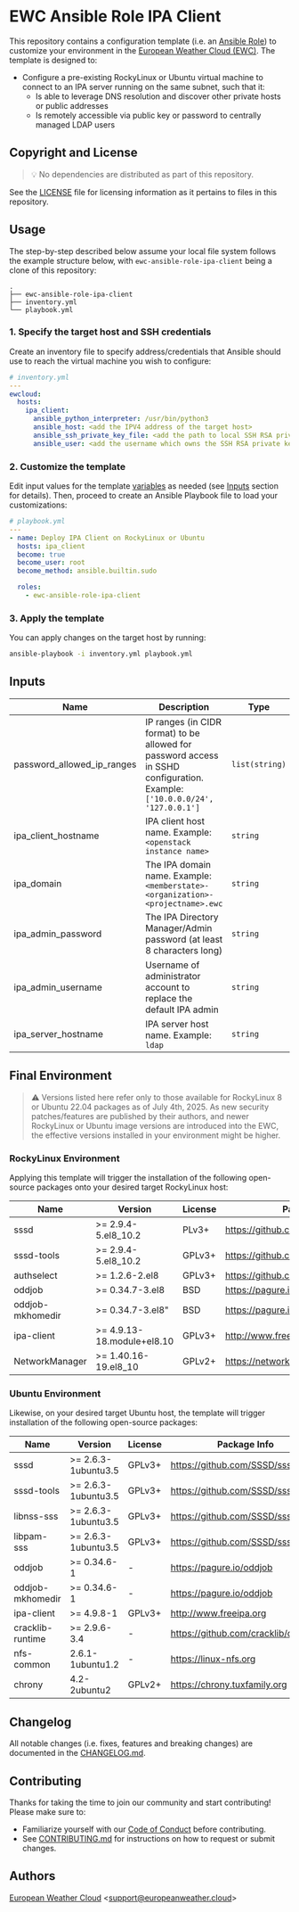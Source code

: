 # EWC Ansible Role IPA Client

This repository contains a configuration template 
(i.e. an [Ansible Role](https://docs.ansible.com/ansible/latest/playbook_guide/playbooks_reuse_roles.html)) 
to customize your environment in the
[European Weather Cloud (EWC)](https://europeanweather.cloud/).
The template is designed to:
* Configure a pre-existing RockyLinux or Ubuntu virtual machine to
connect to an IPA server running on the same subnet, such that it:
  * Is able to leverage DNS resolution and discover other private 
hosts or public addresses
  * Is remotely accessible via public key or password to centrally
managed LDAP users

## Copyright and License
>💡 No dependencies are distributed as part of this repository.

See the [LICENSE](./LICENSE) file for licensing information as it pertains to
files in this repository.

## Usage

The step-by-step described below assume your local file system follows the 
example structure below, with `ewc-ansible-role-ipa-client` being a clone of this
repository:
```
.
├── ewc-ansible-role-ipa-client
├── inventory.yml
└── playbook.yml
```

### 1. Specify the target host and SSH credentials
Create an inventory file to specify address/credentials that Ansible should use
to reach the virtual machine you wish to configure:
```yaml
# inventory.yml
---
ewcloud:
  hosts:
    ipa_client:
      ansible_python_interpreter: /usr/bin/python3
      ansible_host: <add the IPV4 address of the target host>
      ansible_ssh_private_key_file: <add the path to local SSH RSA private key file>
      ansible_user: <add the username which owns the SSH RSA private key >
```
### 2. Customize the template

Edit input values for the template [variables](./vars/main.yml) as needed (see
[Inputs](#inputs) section for details).
Then, proceed to create an Ansible Playbook file to load your customizations: 

```yaml
# playbook.yml
---
- name: Deploy IPA Client on RockyLinux or Ubuntu
  hosts: ipa_client
  become: true
  become_user: root
  become_method: ansible.builtin.sudo

  roles:
    - ewc-ansible-role-ipa-client

```

### 3. Apply the template


You can apply changes on the target host by running:
```bash
ansible-playbook -i inventory.yml playbook.yml
```

## Inputs

| Name | Description | Type | Default | Required |
|------|-------------|------|---------|----------|
| password_allowed_ip_ranges | IP ranges (in CIDR format) to be allowed for password access in SSHD configuration. Example: `['10.0.0.0/24', '127.0.0.1']` | `list(string)` | n/a | yes |
| ipa_client_hostname | IPA client host name. Example: `<openstack instance name>` | `string`| n/a | yes |
| ipa_domain |The IPA domain name. Example: `<memberstate>-<organization>-<projectname>.ewc` | `string` | n/a | yes |
| ipa_admin_password | The IPA Directory Manager/Admin password (at least 8 characters long) | `string` | n/a | yes |
| ipa_admin_username | Username of administrator account to replace the default IPA admin | `string` | n/a | yes |
| ipa_server_hostname | IPA server host name. Example: `ldap` | `string`| n/a | yes |


## Final Environment
>⚠️ Versions listed here refer only to those available for RockyLinux 8
or Ubuntu 22.04 packages as of July 4th, 2025. As new security 
patches/features are published by their authors, and newer RockyLinux or
Ubuntu image versions are introduced into the EWC, the effective versions
installed in your environment might be higher.

### RockyLinux Environment

Applying this template will trigger the installation of the following 
open-source packages onto your desired target RockyLinux host:

| Name | Version | License | Package Info |
|------|---------|---------|--------------|
| sssd | >= 2.9.4-5.el8_10.2 | PLv3+ | https://github.com/SSSD/sssd |
| sssd-tools | >= 2.9.4-5.el8_10.2 | GPLv3+ | https://github.com/SSSD/sssd |
| authselect | >= 1.2.6-2.el8 | GPLv3+ | https://github.com/authselect/authselect |
| oddjob | >= 0.34.7-3.el8 | BSD | https://pagure.io/oddjob |
| oddjob-mkhomedir | >= 0.34.7-3.el8"  | BSD | https://pagure.io/oddjob |
| ipa-client | >= 4.9.13-18.module+el8.10 | GPLv3+ | http://www.freeipa.org |
| NetworkManager | >= 1.40.16-19.el8_10 | GPLv2+ | https://networkmanager.dev/ |

### Ubuntu Environment

Likewise, on your desired target Ubuntu host, the template will trigger 
installation of the following open-source packages:

| Name | Version | License | Package Info |
|------|---------|---------|--------------|
| sssd | >= 2.6.3-1ubuntu3.5 | GPLv3+ | https://github.com/SSSD/sssd |
| sssd-tools | >= 2.6.3-1ubuntu3.5 | GPLv3+ | https://github.com/SSSD/sssd |
| libnss-sss  | >= 2.6.3-1ubuntu3.5 | GPLv3+ | https://github.com/SSSD/sssd |
| libpam-sss | >= 2.6.3-1ubuntu3.5 |  GPLv3+ | https://github.com/SSSD/sssd |
| oddjob | >= 0.34.6-1 | - | https://pagure.io/oddjob |
| oddjob-mkhomedir | >= 0.34.6-1 |- | https://pagure.io/oddjob |
| ipa-client | >= 4.9.8-1 | GPLv3+ | http://www.freeipa.org |
| cracklib-runtime | >= 2.9.6-3.4 | - | https://github.com/cracklib/cracklib |
| nfs-common | 2.6.1-1ubuntu1.2 | - | https://linux-nfs.org |
| chrony | 4.2-2ubuntu2 | GPLv2+ | https://chrony.tuxfamily.org |


## Changelog
All notable changes (i.e. fixes, features and breaking changes) are documented 
in the [CHANGELOG.md](./CHANGELOG.md).

## Contributing

Thanks for taking the time to join our community and start contributing!
Please make sure to:
* Familiarize yourself with our [Code of Conduct](./CODE_OF_CONDUCT.md) before 
contributing.
* See [CONTRIBUTING.md](./CONTRIBUTING.md) for instructions on how to request 
or submit changes.

## Authors

[European Weather Cloud](http://support.europeanweather.cloud/) 
<[support@europeanweather.cloud](mailto:support@europeanweather.cloud)>
